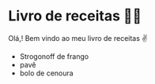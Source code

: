 # Livro de receitas :man_cook:

Olá,! Bem vindo ao meu livro de receitas :v:

- Strogonoff de frango
- pavê
- bolo de cenoura 
